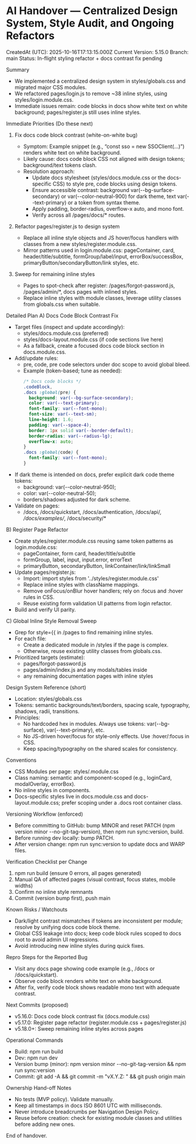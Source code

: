 # AI Handover — Centralized Design System, Style Audit, and Ongoing Refactors

CreatedAt (UTC): 2025-10-16T17:13:15.000Z
Current Version: 5.15.0
Branch: main
Status: In-flight styling refactor + docs contrast fix pending

Summary
- We implemented a centralized design system in styles/globals.css and migrated major CSS modules.
- We refactored pages/login.js to remove ~38 inline styles, using styles/login.module.css.
- Immediate issues remain: code blocks in docs show white text on white background; pages/register.js still uses inline styles.

Immediate Priorities (Do these next)
1) Fix docs code block contrast (white-on-white bug)
   - Symptom: Example snippet (e.g., “const sso = new SSOClient(...)”) renders white text on white background.
   - Likely cause: docs code block CSS not aligned with design tokens; background/text tokens clash.
   - Resolution approach:
     - Update docs stylesheet (styles/docs.module.css or the docs-specific CSS) to style pre, code blocks using design tokens.
     - Ensure accessible contrast: background var(--bg-surface-secondary) or var(--color-neutral-900) for dark theme, text var(--text-primary) or a token from syntax theme.
     - Apply padding, border-radius, overflow-x auto, and mono font.
     - Verify across all /pages/docs/* routes.

2) Refactor pages/register.js to design system
   - Replace all inline style objects and JS hover/focus handlers with classes from a new styles/register.module.css.
   - Mirror patterns used in login.module.css: pageContainer, card, header/title/subtitle, formGroup/label/input, errorBox/successBox, primaryButton/secondaryButton/link styles, etc.

3) Sweep for remaining inline styles
   - Pages to spot-check after register: /pages/forgot-password.js, /pages/admin/*, docs pages with inlined styles.
   - Replace inline styles with module classes, leverage utility classes from globals.css when suitable.

Detailed Plan
A) Docs Code Block Contrast Fix
- Target files (inspect and update accordingly):
  - styles/docs.module.css (preferred)
  - styles/docs-layout.module.css (if code sections live here)
  - As a fallback, create a focused docs code block section in docs.module.css.
- Add/update rules:
  - pre, code, pre code selectors under doc scope to avoid global bleed.
  - Example (token-based; tune as needed):
    ```css path=null start=null
    /* Docs code blocks */
    .codeBlock,
    .docs :global(pre) {
      background: var(--bg-surface-secondary);
      color: var(--text-primary);
      font-family: var(--font-mono);
      font-size: var(--text-sm);
      line-height: 1.6;
      padding: var(--space-4);
      border: 1px solid var(--border-default);
      border-radius: var(--radius-lg);
      overflow-x: auto;
    }
    .docs :global(code) {
      font-family: var(--font-mono);
    }
    ```
- If dark theme is intended on docs, prefer explicit dark code theme tokens:
  - background: var(--color-neutral-950);
  - color: var(--color-neutral-50);
  - borders/shadows adjusted for dark scheme.
- Validate on pages:
  - /docs, /docs/quickstart, /docs/authentication, /docs/api/*, /docs/examples/*, /docs/security/*

B) Register Page Refactor
- Create styles/register.module.css reusing same token patterns as login.module.css:
  - pageContainer, form card, header/title/subtitle
  - formGroup, label, input, input.error, errorText
  - primaryButton, secondaryButton, linkContainer/link/linkSmall
- Update pages/register.js:
  - Import: import styles from '../styles/register.module.css'
  - Replace inline styles with className mappings.
  - Remove onFocus/onBlur hover handlers; rely on :focus and :hover rules in CSS.
  - Reuse existing form validation UI patterns from login refactor.
- Build and verify UI parity.

C) Global Inline Style Removal Sweep
- Grep for style={{ in /pages to find remaining inline styles.
- For each file:
  - Create a dedicated module in /styles if the page is complex.
  - Otherwise, reuse existing utility classes from globals.css.
- Prioritized targets (estimate):
  - pages/forgot-password.js
  - pages/admin/index.js and any modals/tables inside
  - any remaining documentation pages with inline styles

Design System Reference (short)
- Location: styles/globals.css
- Tokens: semantic backgrounds/text/borders, spacing scale, typography, shadows, radii, transitions.
- Principles:
  - No hardcoded hex in modules. Always use tokens: var(--bg-surface), var(--text-primary), etc.
  - No JS-driven hover/focus for style-only effects. Use :hover/:focus in CSS.
  - Keep spacing/typography on the shared scales for consistency.

Conventions
- CSS Modules per page: styles/<page>.module.css
- Class naming: semantic and component-scoped (e.g., loginCard, modalOverlay, errorBox).
- No inline styles in components.
- Docs-specific styles live in docs.module.css and docs-layout.module.css; prefer scoping under a .docs root container class.

Versioning Workflow (enforced)
- Before committing to GitHub: bump MINOR and reset PATCH (npm version minor --no-git-tag-version), then npm run sync:version, build.
- Before running dev locally: bump PATCH.
- After version change: npm run sync:version to update docs and WARP files.

Verification Checklist per Change
1) npm run build (ensure 0 errors, all pages generated)
2) Manual QA of affected pages (visual contrast, focus states, mobile widths)
3) Confirm no inline style remnants
4) Commit (version bump first), push main

Known Risks / Watchouts
- Dark/light contrast mismatches if tokens are inconsistent per module; resolve by unifying docs code block theme.
- Global CSS leakage into docs; keep code block rules scoped to docs root to avoid admin UI regressions.
- Avoid introducing new inline styles during quick fixes.

Repro Steps for the Reported Bug
- Visit any docs page showing code example (e.g., /docs or /docs/quickstart).
- Observe code block renders white text on white background.
- After fix, verify code block shows readable mono text with adequate contrast.

Next Commits (proposed)
- v5.16.0: Docs code block contrast fix (docs.module.css)
- v5.17.0: Register page refactor (register.module.css + pages/register.js)
- v5.18.0+: Sweep remaining inline styles across pages

Operational Commands
- Build: npm run build
- Dev: npm run dev
- Version bump (minor): npm version minor --no-git-tag-version && npm run sync:version
- Commit: git add -A && git commit -m "vX.Y.Z: <short summary>" && git push origin main

Ownership Hand-off Notes
- No tests (MVP policy). Validate manually.
- Keep all timestamps in docs ISO 8601 UTC with milliseconds.
- Never introduce breadcrumbs per Navigation Design Policy.
- Reuse before creation: check for existing module classes and utilities before adding new ones.

End of handover.
